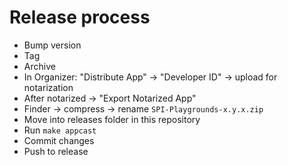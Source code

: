 # Release process

- Bump version
- Tag
- Archive
- In Organizer: "Distribute App" → "Developer ID" → upload for notarization
- After notarized → "Export Notarized App"
- Finder → compress → rename `SPI-Playgrounds-x.y.x.zip`
- Move into releases folder in this repository
- Run `make appcast`
- Commit changes
- Push to release
